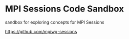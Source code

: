 # MPI Sessions Code Sandbox

sandbox for exploring concepts for MPI Sessions 

https://github.com/mpiwg-sessions


